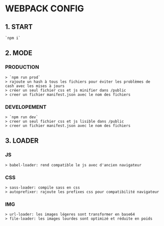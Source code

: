 # WEBPACK CONFIG

## 1. START
	`npm i`

## 2. MODE
### PRODUCTION
	> `npm run prod`
	> rajoute un hash à tous les fichiers pour éviter les problèmes de cash avec les mises à jours
	> créer un seul fichier css et js minifier dans /public
	> creer un fichier manifest.json avec le nom des fichiers

### DEVELOPEMENT
	> `npm run dev`
	> creer un seul fichier css et js lisible dans /public
	> creer un fichier manifest.json avec le nom des fichiers

## 3. LOADER
### JS
	> babel-loader: rend compatible le js avec d'ancien navigateur

### CSS
	> sass-loader: compile sass en css
	> autoprefixer: rajoute les prefixes css pour compatibilité navigateur

### IMG
	> url-loader: les images légeres sont transformer en base64
	> file-loader: les images lourdes sont optimizé et réduite en poids
